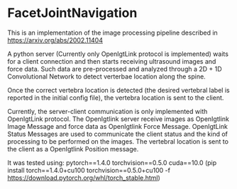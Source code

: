 # FacetJointNavigation

This is an implementation of the image processing pipeline described in https://arxiv.org/abs/2002.11404

A python server (Currently only OpenIgtLink protocol is implemented) waits for a client connection and then starts receiving 
ultrasound images and force data. Such data are pre-processed and analyzed through a 2D + 1D Convolutional Network to detect
verterbae location along the spine. 

Once the correct vertebra location is detected (the desired vertebral label is reported in the initial config file), the vertebra
location is sent to the client. 

Currently, the server-client communication is only implemented with OpenIgtLink protocol. The OpenIgtlink server receive images
as OpenIgtlink Image Message and force data as OpenIgtlink Force Message. OpenIgtLink Status Messages are used to communicate 
the client status and the kind of processing to be performed on the images. 
The vertebral location is sent to the client as a OpenIgtlink Position message. 


It was tested using:
pytorch==1.4.0
torchvision==0.5.0
cuda==10.0
(pip install torch==1.4.0+cu100 torchvision==0.5.0+cu100 -f https://download.pytorch.org/whl/torch_stable.html)